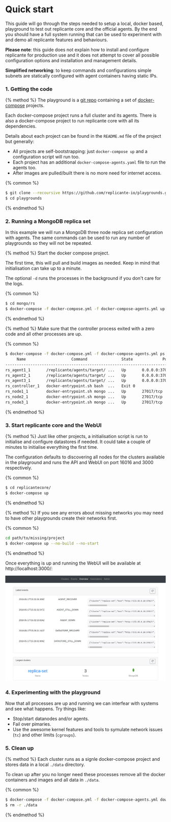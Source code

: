 # Quick start
This guide will go through the steps needed to setup a local, docker based, playground
to test out replicante core and the official agents.
By the end you should have a full system running that can be used to experiment with and
demo all replicante features and behaviours.

**Please note**: this guide does not explain how to install and configure replicante
for production use and it does not attempt to cover all possible configuration options
and installation and management details.

**Simplified networking**: to keep commands and configurations simple subnets are
statically configured with agent containers having static IPs.


### 1. Getting the code
{% method %}
The playground is a [git repo](https://github.com/replicante-io/playgrounds) containing
a set of [docker-compose](https://docs.docker.com/compose/) projects.

Each docker-compose project runs a full cluster and its agents.
There is also a docker-compose project to run replicante core with all its dependencies.

Details about each project can be found in the `README.md` file of the project but generally:

  * All projects are self-bootstrapping: just `docker-compose up` and a configuration script will run too.
  * Each project has an additional `docker-compose-agents.yaml` file to run the agents too.
  * After images are pulled/built there is no more need for internet access.

{% common %}
```bash
$ git clone --recoursive https://github.com/replicante-io/playgrounds.git
$ cd playgrounds
```
{% endmethod %}


### 2. Running a MongoDB replica set
In this example we will run a MongoDB three node replica set configuration with agents.
The same commands can be used to run any number of playgrounds so they will not be repeated.

{% method %}
Start the docker compose project.

The first time, this will pull and build images as needed.
Keep in mind that initialisation can take up to a minute.

The optional `-d` runs the processes in the background if you don't care for the logs.

{% common %}
```bash
$ cd mongo/rs
$ docker-compose -f docker-compose.yml -f docker-compose-agents.yml up [-d]
```
{% endmethod %}

{% method %}
Make sure that the controller process exited with a zero code and all other processes are up.

{% common %}
```bash
$ docker-compose -f docker-compose.yml -f docker-compose-agents.yml ps
     Name                    Command               State             Ports
------------------------------------------------------------------------------------
rs_agent1_1       /replicante/agents/target/ ...   Up       0.0.0.0:37018->37017/tcp
rs_agent2_1       /replicante/agents/target/ ...   Up       0.0.0.0:37019->37017/tcp
rs_agent3_1       /replicante/agents/target/ ...   Up       0.0.0.0:37020->37017/tcp
rs_controller_1   docker-entrypoint.sh bash  ...   Exit 0
rs_node1_1        docker-entrypoint.sh mongo ...   Up       27017/tcp
rs_node2_1        docker-entrypoint.sh mongo ...   Up       27017/tcp
rs_node3_1        docker-entrypoint.sh mongo ...   Up       27017/tcp
```
{% endmethod %}

### 3. Start replicante core and the WebUI
{% method %}
Just like other projects, a initialisation script is run to initialise and configure datastores
if needed.
It could take a couple of minutes to initialise everything the first time.

The configuration defaults to discovering all nodes for the clusters available in the playground
and runs the API and WebUI on port 16016 and 3000 respectively.

{% common %}
```bash
$ cd replicantecore/
$ docker-compose up
```
{% endmethod %}

{% method %}
If you see any errors about missing networks you may need to have other playgrounds
create their networks first.

{% common %}
```bash
cd path/to/missing/project
$ docker-compose up --no-build --no-start
```
{% endmethod %}


Once everything is up and running the WebUI will be available at http://localhost:3000/:

![webui](../images/webui.png)


### 4. Experimenting with the playground
Now that all processes are up and running we can interfear with systems and see what happens.
Try things like:

  * Stop/start datanodes and/or agents.
  * Fail over pimaries.
  * Use the awesome kernel features and tools to symulate network issues (`tc`) and other limits (`cgroups`).


### 5. Clean up
{% method %}
Each cluster runs as a signle docker-compose project and stores data in a local `./data` directory.

To clean up after you no longer need these processes remove all the docker containers and images
and all data in `./data`.

{% common %}
```bash
$ docker-compose -f docker-compose.yml -f docker-compose-agents.yml down --rmi all --volumes
$ rm -r ./data
```
{% endmethod %}
